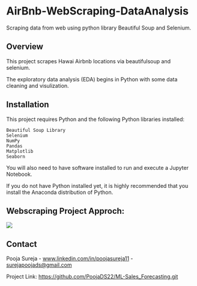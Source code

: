# AirBnb-WebScraping-DataAnalysis
Scraping data from web using python library Beautiful Soup and Selenium.

## Overview

This project scrapes Hawai Airbnb locations via beautifulsoup and selenium.

The exploratory data analysis (EDA) begins in Python with some data cleaning and visulization.

## Installation
This project requires Python and the following Python libraries installed:

    Beautiful Soup Library
    Selenium
    NumPy
    Pandas
    Matplotlib
    Seaborn

You will also need to have software installed to run and execute a Jupyter Notebook.

If you do not have Python installed yet, it is highly recommended that you install the Anaconda distribution of Python.


## Webscraping Project Approch:
<img src = "WebScrapping_Airbnb_2.jpg">

## Contact

Pooja Sureja - www.linkedin.com/in/poojasureja11 - surejapoojads@gmail.com

Project Link: https://github.com/PoojaDS22/ML-Sales_Forecasting.git
